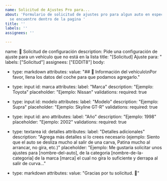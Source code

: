 ```yaml
---
name: Solicitud de Ajustes Pro para...
about: 'Formulario de solicitud de ajustes pro para algun auto en especifico que no
  se encuentre dentro de la pagina '
title: ''
labels: ''
assignees: ''

---
```


name: 🚗 Solicitud de configuración
description: Pide una configuración de ajuste para un vehículo que no está en la lista
title: "[Solicitud] Ajuste para: "
labels: ["Solicitud"]
assignees: ["EDDIT8"]
body:
  - type: markdown
    attributes:
      value: "## 🚗 Información del vehículo\nPor favor, llena los datos del coche para que podamos agregarlo."
  
  - type: input
    id: marca
    attributes:
      label: "Marca"
      description: "Ejemplo: Toyota"
      placeholder: "Ejemplo: Nissan"
    validations:
      required: true

  - type: input
    id: modelo
    attributes:
      label: "Modelo"
      description: "Ejemplo: Supra"
      placeholder: "Ejemplo: Skyline GT-R"
    validations:
      required: true

  - type: input
    id: ano
    attributes:
      label: "Año"
      description: "Ejemplo: 1998"
      placeholder: "Ejemplo: 2002"
    validations:
      required: true

  - type: textarea
    id: detalles
    attributes:
      label: "Detalles adicionales"
      description: "Agrega más detalles si lo crees necesario (ejemplo: Siento que el auto se desliza mucho al salir de una carva, Patina mucho al arrancar, no gira, etc.)"
      placeholder: "Ejemplo: Me gustaria solicitar unos ajustes para [nombre-del-auto], de la categoria [nombre-de-la-categoria] de la marca [marca] el cual no gira lo suficiente y derrapa al salir de curva..."

  - type: markdown
    attributes:
      value: "Gracias por tu solicitud. 🚀"
